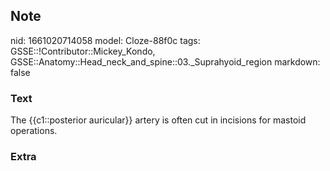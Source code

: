 ## Note
nid: 1661020714058
model: Cloze-88f0c
tags: GSSE::!Contributor::Mickey_Kondo, GSSE::Anatomy::Head_neck_and_spine::03._Suprahyoid_region
markdown: false

### Text
The {{c1::posterior auricular}} artery is often cut in incisions for mastoid operations.

### Extra

